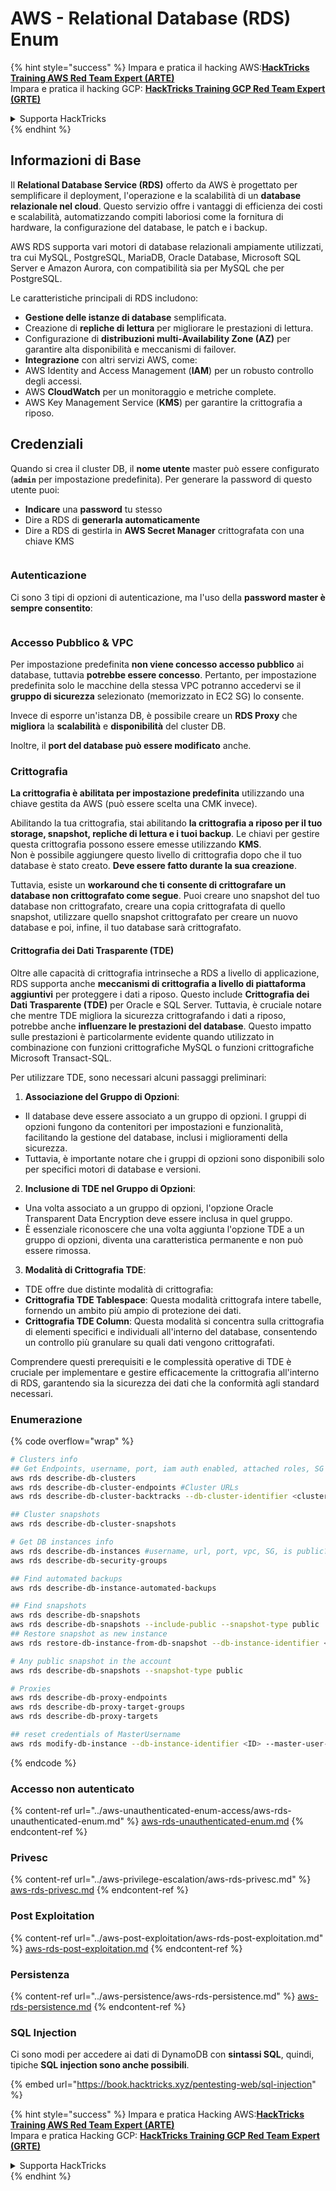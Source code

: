 # AWS - Relational Database (RDS) Enum

{% hint style="success" %}
Impara e pratica il hacking AWS:<img src="../../../.gitbook/assets/image (1) (1) (1) (1).png" alt="" data-size="line">[**HackTricks Training AWS Red Team Expert (ARTE)**](https://training.hacktricks.xyz/courses/arte)<img src="../../../.gitbook/assets/image (1) (1) (1) (1).png" alt="" data-size="line">\
Impara e pratica il hacking GCP: <img src="../../../.gitbook/assets/image (2) (1).png" alt="" data-size="line">[**HackTricks Training GCP Red Team Expert (GRTE)**<img src="../../../.gitbook/assets/image (2) (1).png" alt="" data-size="line">](https://training.hacktricks.xyz/courses/grte)

<details>

<summary>Supporta HackTricks</summary>

* Controlla i [**piani di abbonamento**](https://github.com/sponsors/carlospolop)!
* **Unisciti al** 💬 [**gruppo Discord**](https://discord.gg/hRep4RUj7f) o al [**gruppo telegram**](https://t.me/peass) o **seguici** su **Twitter** 🐦 [**@hacktricks\_live**](https://twitter.com/hacktricks_live)**.**
* **Condividi trucchi di hacking inviando PR ai** [**HackTricks**](https://github.com/carlospolop/hacktricks) e [**HackTricks Cloud**](https://github.com/carlospolop/hacktricks-cloud) repos su github.

</details>
{% endhint %}

## Informazioni di Base

Il **Relational Database Service (RDS)** offerto da AWS è progettato per semplificare il deployment, l'operazione e la scalabilità di un **database relazionale nel cloud**. Questo servizio offre i vantaggi di efficienza dei costi e scalabilità, automatizzando compiti laboriosi come la fornitura di hardware, la configurazione del database, le patch e i backup.

AWS RDS supporta vari motori di database relazionali ampiamente utilizzati, tra cui MySQL, PostgreSQL, MariaDB, Oracle Database, Microsoft SQL Server e Amazon Aurora, con compatibilità sia per MySQL che per PostgreSQL.

Le caratteristiche principali di RDS includono:

* **Gestione delle istanze di database** semplificata.
* Creazione di **repliche di lettura** per migliorare le prestazioni di lettura.
* Configurazione di **distribuzioni multi-Availability Zone (AZ)** per garantire alta disponibilità e meccanismi di failover.
* **Integrazione** con altri servizi AWS, come:
* AWS Identity and Access Management (**IAM**) per un robusto controllo degli accessi.
* AWS **CloudWatch** per un monitoraggio e metriche complete.
* AWS Key Management Service (**KMS**) per garantire la crittografia a riposo.

## Credenziali

Quando si crea il cluster DB, il **nome utente** master può essere configurato (**`admin`** per impostazione predefinita). Per generare la password di questo utente puoi:

* **Indicare** una **password** tu stesso
* Dire a RDS di **generarla automaticamente**
* Dire a RDS di gestirla in **AWS Secret Manager** crittografata con una chiave KMS

<figure><img src="../../../.gitbook/assets/image (144).png" alt=""><figcaption></figcaption></figure>

### Autenticazione

Ci sono 3 tipi di opzioni di autenticazione, ma l'uso della **password master è sempre consentito**:

<figure><img src="../../../.gitbook/assets/image (227).png" alt=""><figcaption></figcaption></figure>

### Accesso Pubblico & VPC

Per impostazione predefinita **non viene concesso accesso pubblico** ai database, tuttavia **potrebbe essere concesso**. Pertanto, per impostazione predefinita solo le macchine della stessa VPC potranno accedervi se il **gruppo di sicurezza** selezionato (memorizzato in EC2 SG) lo consente.

Invece di esporre un'istanza DB, è possibile creare un **RDS Proxy** che **migliora** la **scalabilità** e **disponibilità** del cluster DB.

Inoltre, il **port del database può essere modificato** anche.

### Crittografia

**La crittografia è abilitata per impostazione predefinita** utilizzando una chiave gestita da AWS (può essere scelta una CMK invece).

Abilitando la tua crittografia, stai abilitando **la crittografia a riposo per il tuo storage, snapshot, repliche di lettura e i tuoi backup**. Le chiavi per gestire questa crittografia possono essere emesse utilizzando **KMS**.\
Non è possibile aggiungere questo livello di crittografia dopo che il tuo database è stato creato. **Deve essere fatto durante la sua creazione**.

Tuttavia, esiste un **workaround che ti consente di crittografare un database non crittografato come segue**. Puoi creare uno snapshot del tuo database non crittografato, creare una copia crittografata di quello snapshot, utilizzare quello snapshot crittografato per creare un nuovo database e poi, infine, il tuo database sarà crittografato.

#### Crittografia dei Dati Trasparente (TDE)

Oltre alle capacità di crittografia intrinseche a RDS a livello di applicazione, RDS supporta anche **meccanismi di crittografia a livello di piattaforma aggiuntivi** per proteggere i dati a riposo. Questo include **Crittografia dei Dati Trasparente (TDE)** per Oracle e SQL Server. Tuttavia, è cruciale notare che mentre TDE migliora la sicurezza crittografando i dati a riposo, potrebbe anche **influenzare le prestazioni del database**. Questo impatto sulle prestazioni è particolarmente evidente quando utilizzato in combinazione con funzioni crittografiche MySQL o funzioni crittografiche Microsoft Transact-SQL.

Per utilizzare TDE, sono necessari alcuni passaggi preliminari:

1. **Associazione del Gruppo di Opzioni**:
* Il database deve essere associato a un gruppo di opzioni. I gruppi di opzioni fungono da contenitori per impostazioni e funzionalità, facilitando la gestione del database, inclusi i miglioramenti della sicurezza.
* Tuttavia, è importante notare che i gruppi di opzioni sono disponibili solo per specifici motori di database e versioni.
2. **Inclusione di TDE nel Gruppo di Opzioni**:
* Una volta associato a un gruppo di opzioni, l'opzione Oracle Transparent Data Encryption deve essere inclusa in quel gruppo.
* È essenziale riconoscere che una volta aggiunta l'opzione TDE a un gruppo di opzioni, diventa una caratteristica permanente e non può essere rimossa.
3. **Modalità di Crittografia TDE**:
* TDE offre due distinte modalità di crittografia:
* **Crittografia TDE Tablespace**: Questa modalità crittografa intere tabelle, fornendo un ambito più ampio di protezione dei dati.
* **Crittografia TDE Column**: Questa modalità si concentra sulla crittografia di elementi specifici e individuali all'interno del database, consentendo un controllo più granulare su quali dati vengono crittografati.

Comprendere questi prerequisiti e le complessità operative di TDE è cruciale per implementare e gestire efficacemente la crittografia all'interno di RDS, garantendo sia la sicurezza dei dati che la conformità agli standard necessari.

### Enumerazione

{% code overflow="wrap" %}
```bash
# Clusters info
## Get Endpoints, username, port, iam auth enabled, attached roles, SG
aws rds describe-db-clusters
aws rds describe-db-cluster-endpoints #Cluster URLs
aws rds describe-db-cluster-backtracks --db-cluster-identifier <cluster-name>

## Cluster snapshots
aws rds describe-db-cluster-snapshots

# Get DB instances info
aws rds describe-db-instances #username, url, port, vpc, SG, is public?
aws rds describe-db-security-groups

## Find automated backups
aws rds describe-db-instance-automated-backups

## Find snapshots
aws rds describe-db-snapshots
aws rds describe-db-snapshots --include-public --snapshot-type public
## Restore snapshot as new instance
aws rds restore-db-instance-from-db-snapshot --db-instance-identifier <ID> --db-snapshot-identifier <ID> --availability-zone us-west-2a

# Any public snapshot in the account
aws rds describe-db-snapshots --snapshot-type public

# Proxies
aws rds describe-db-proxy-endpoints
aws rds describe-db-proxy-target-groups
aws rds describe-db-proxy-targets

## reset credentials of MasterUsername
aws rds modify-db-instance --db-instance-identifier <ID> --master-user-password <NewPassword> --apply-immediately
```
{% endcode %}

### Accesso non autenticato

{% content-ref url="../aws-unauthenticated-enum-access/aws-rds-unauthenticated-enum.md" %}
[aws-rds-unauthenticated-enum.md](../aws-unauthenticated-enum-access/aws-rds-unauthenticated-enum.md)
{% endcontent-ref %}

### Privesc

{% content-ref url="../aws-privilege-escalation/aws-rds-privesc.md" %}
[aws-rds-privesc.md](../aws-privilege-escalation/aws-rds-privesc.md)
{% endcontent-ref %}

### Post Exploitation

{% content-ref url="../aws-post-exploitation/aws-rds-post-exploitation.md" %}
[aws-rds-post-exploitation.md](../aws-post-exploitation/aws-rds-post-exploitation.md)
{% endcontent-ref %}

### Persistenza

{% content-ref url="../aws-persistence/aws-rds-persistence.md" %}
[aws-rds-persistence.md](../aws-persistence/aws-rds-persistence.md)
{% endcontent-ref %}

### SQL Injection

Ci sono modi per accedere ai dati di DynamoDB con **sintassi SQL**, quindi, tipiche **SQL injection sono anche possibili**.

{% embed url="https://book.hacktricks.xyz/pentesting-web/sql-injection" %}

{% hint style="success" %}
Impara e pratica Hacking AWS:<img src="../../../.gitbook/assets/image (1) (1) (1) (1).png" alt="" data-size="line">[**HackTricks Training AWS Red Team Expert (ARTE)**](https://training.hacktricks.xyz/courses/arte)<img src="../../../.gitbook/assets/image (1) (1) (1) (1).png" alt="" data-size="line">\
Impara e pratica Hacking GCP: <img src="../../../.gitbook/assets/image (2) (1).png" alt="" data-size="line">[**HackTricks Training GCP Red Team Expert (GRTE)**<img src="../../../.gitbook/assets/image (2) (1).png" alt="" data-size="line">](https://training.hacktricks.xyz/courses/grte)

<details>

<summary>Supporta HackTricks</summary>

* Controlla i [**piani di abbonamento**](https://github.com/sponsors/carlospolop)!
* **Unisciti al** 💬 [**gruppo Discord**](https://discord.gg/hRep4RUj7f) o al [**gruppo telegram**](https://t.me/peass) o **seguici** su **Twitter** 🐦 [**@hacktricks\_live**](https://twitter.com/hacktricks_live)**.**
* **Condividi trucchi di hacking inviando PR ai** [**HackTricks**](https://github.com/carlospolop/hacktricks) e [**HackTricks Cloud**](https://github.com/carlospolop/hacktricks-cloud) repos su github.

</details>
{% endhint %}
